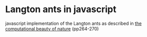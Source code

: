 Langton ants in javascript
==========================


javascript implementation of the Langton ants as described in [the computational beauty of nature](http://mitpress.mit.edu/books/computational-beauty-nature) (pp264-270)